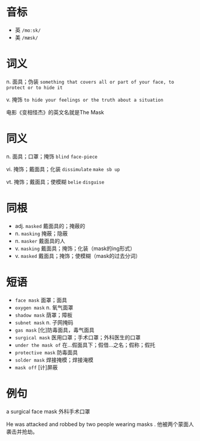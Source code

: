 # 音标

- 英 `/mɑːsk/`
- 美 `/mæsk/`

# 词义

n. 面具；伪装
`something that covers all or part of your face, to protect or to hide it`

v. 掩饰
`to hide your feelings or the truth about a situation`



电影《变相怪杰》的英文名就是The Mask

# 同义

n. 面具；口罩；掩饰
`blind` `face-piece`

vi. 掩饰；戴面具；化装
`dissimulate` `make sb up`

vt. 掩饰；戴面具；使模糊
`belie` `disguise`

# 同根

- adj. `masked` 戴面具的；掩蔽的
- n. `masking` 掩蔽；隐蔽
- n. `masker` 戴面具的人
- v. `masking` 戴面具；掩饰；化装（mask的ing形式）
- v. `masked` 戴面具；掩饰；使模糊（mask的过去分词）

# 短语

- `face mask` 面罩；面具
- `oxygen mask` n. 氧气面罩
- `shadow mask` 荫罩；障板
- `subnet mask` n. 子网掩码
- `gas mask` [化]防毒面具，毒气面具
- `surgical mask` 医用口罩；手术口罩；外科医生的口罩
- `under the mask of` 在…假面具下；假借…之名；假称；假托
- `protective mask` 防毒面具
- `solder mask` 焊接掩模；焊接淹模
- `mask off` [计]屏蔽

# 例句

a surgical face mask
外科手术口罩

He was attacked and robbed by two people wearing masks .
他被两个蒙面人袭击并抢劫。


